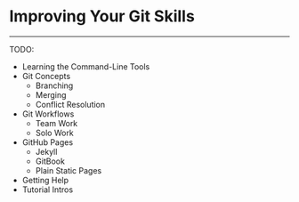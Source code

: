 # Improving Your Git Skills

----

TODO:

* Learning the Command-Line Tools
* Git Concepts
  * Branching
  * Merging
  * Conflict Resolution
* Git Workflows
  * Team Work
  * Solo Work
* GitHub Pages
  * Jekyll
  * GitBook
  * Plain Static Pages
* Getting Help
* Tutorial Intros
